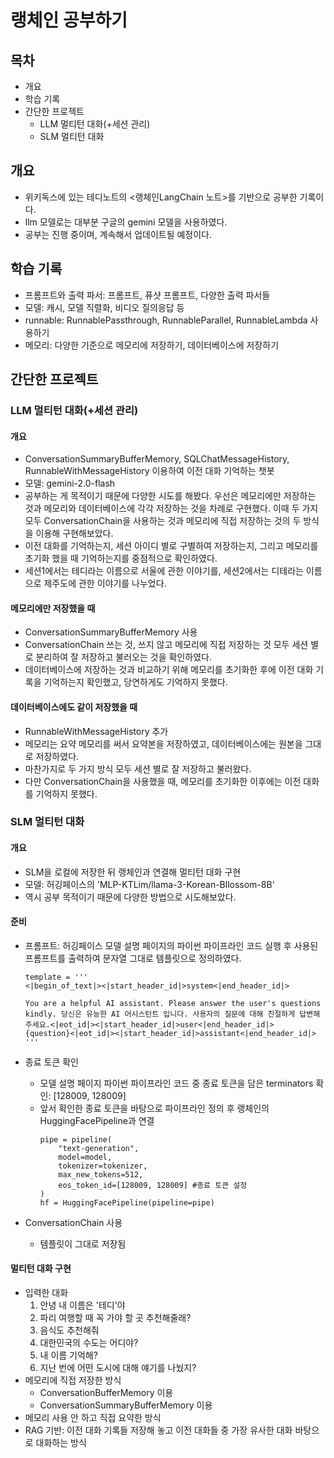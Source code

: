 # 랭체인 공부하기


## 목차
* 개요
* 학습 기록
* 간단한 프로젝트
  * LLM 멀티턴 대화(+세션 관리)
  * SLM 멀티턴 대화

## 개요
* 위키독스에 있는 테디노트의 <랭체인LangChain 노트>를 기반으로 공부한 기록이다.
* llm 모델로는 대부분 구글의 gemini 모델을 사용하였다.
* 공부는 진행 중이며, 계속해서 업데이트될 예정이다.

## 학습 기록
* 프롬프트와 출력 파서: 프롬프트, 퓨샷 프롬프트, 다양한 출력 파서들
* 모델: 캐시, 모델 직렬화, 비디오 질의응답 등
* runnable: RunnablePassthrough, RunnableParallel, RunnableLambda 사용하기
* 메모리: 다양한 기준으로 메모리에 저장하기, 데이터베이스에 저장하기

## 간단한 프로젝트
### LLM 멀티턴 대화(+세션 관리)
#### 개요
* ConversationSummaryBufferMemory, SQLChatMessageHistory, RunnableWithMessageHistory 이용하여 이전 대화 기억하는 챗봇
* 모델: gemini-2.0-flash
* 공부하는 게 목적이기 때문에 다양한 시도를 해봤다. 우선은 메모리에만 저장하는 것과 메모리와 데이터베이스에 각각 저장하는 것을 차례로 구현했다. 이때 두 가지 모두 ConversationChain을 사용하는 것과 메모리에 직접 저장하는 것의 두 방식을 이용해 구현해보았다.
* 이전 대화를 기억하는지, 세션 아이디 별로 구별하여 저장하는지, 그리고 메모리를 초기화 했을 때 기억하는지를 중점적으로 확인하였다.
* 세션1에서는 테디라는 이름으로 서울에 관한 이야기를, 세션2에서는 디테라는 이름으로 제주도에 관한 이야기를 나누었다.
#### 메모리에만 저장했을 때
* ConversationSummaryBufferMemory 사용
* ConversationChain 쓰는 것, 쓰지 않고 메모리에 직접 저장하는 것 모두 세션 별로 분리하여 잘 저장하고 불러오는 것을 확인하였다.
* 데이터베이스에 저장하는 것과 비교하기 위해 메모리를 초기화한 후에 이전 대화 기록을 기억하는지 확인했고, 당연하게도 기억하지 못했다.
#### 데이터베이스에도 같이 저장했을 때
* RunnableWithMessageHistory 추가
* 메모리는 요약 메모리를 써서 요약본을 저장하였고, 데이터베이스에는 원본을 그대로 저장하였다.
* 마찬가지로 두 가지 방식 모두 세션 별로 잘 저장하고 불러왔다.
* 다만 ConversationChain을 사용했을 때, 메모리를 초기화한 이후에는 이전 대화를 기억하지 못했다.


### SLM 멀티턴 대화
#### 개요
* SLM을 로컬에 저장한 뒤 랭체인과 연결해 멀티턴 대화 구현
* 모델: 허깅페이스의 'MLP-KTLim/llama-3-Korean-Bllossom-8B'
* 역시 공부 목적이기 때문에 다양한 방법으로 시도해보았다.
#### 준비
* 프롬프트: 허깅페이스 모델 설명 페이지의 파이썬 파이프라인 코드 실행 후 사용된 프롬프트를 출력하여 문자열 그대로 템플릿으로 정의하였다.
  <pre><code>template = '''
  <|begin_of_text|><|start_header_id|>system<|end_header_id|>

  You are a helpful AI assistant. Please answer the user's questions kindly. 당신은 유능한 AI 어시스턴트 입니다. 사용자의 질문에 대해 친절하게 답변해주세요.<|eot_id|><|start_header_id|>user<|end_header_id|>
  {question}<|eot_id|><|start_header_id|>assistant<|end_header_id|>
  ''' </code></pre>
* 종료 토큰 확인
  * 모델 설명 페이지 파이썬 파이프라인 코드 중 종료 토큰을 담은 terminators 확인:  [128009, 128009]
  * 앞서 확인한 종료 토큰을 바탕으로 파이프라인 정의 후 랭체인의 HuggingFacePipeline과 연결
    <pre><code>pipe = pipeline(
        "text-generation", 
        model=model,
        tokenizer=tokenizer, 
        max_new_tokens=512, 
        eos_token_id=[128009, 128009] #종료 토큰 설정
    )
    hf = HuggingFacePipeline(pipeline=pipe)
    </code></pre> 

* ConversationChain 사용
  * 템플릿이 그대로 저장됨
#### 멀티턴 대화 구현
* 입력한 대화
  1. 안녕 내 이름은 '테디'야
  2. 파리 여행할 때 꼭 가야 할 곳 추천해줄래?
  3. 음식도 추천해줘
  4. 대한민국의 수도는 어디야?
  5. 내 이름 기억해?
  6. 지난 번에 어떤 도시에 대해 얘기를 나눴지?
* 메모리에 직접 저장한 방식
  * ConversationBufferMemory 이용
  * ConversationSummaryBufferMemory 이용
* 메모리 사용 안 하고 직접 요약한 방식
* RAG 기반: 이전 대화 기록들 저장해 놓고 이전 대화들 중 가장 유사한 대화 바탕으로 대화하는 방식

